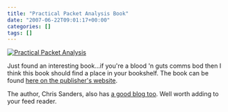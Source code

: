 ```yaml
---
title: "Practical Packet Analysis Book"
date: "2007-06-22T09:01:17+00:00"
categories: []
tags: []
---
```


<a href='http://techteapot.com/wp-content/uploads/2007/06/packet_big.jpg' title='Practical Packet Analysis'><img src='http://techteapot.com/wp-content/uploads/2007/06/packet_big.jpg' alt='Practical Packet Analysis' /></a>

Just found an interesting book...if you're a blood 'n guts comms bod then I think this book should find a place in your bookshelf. The book can be found <a href="http://www.nostarch.com/frameset.php?startat=packet_cs">here on the publisher's website</a>.

The author, Chris Sanders, also has <a href="http://www.chrissanders.org/">a good blog too</a>. Well worth adding to your feed reader.
